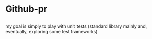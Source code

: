 # Github-pr

##

my goal is simply to play with unit tests (standard library mainly and, eventually, exploring some test frameworks)